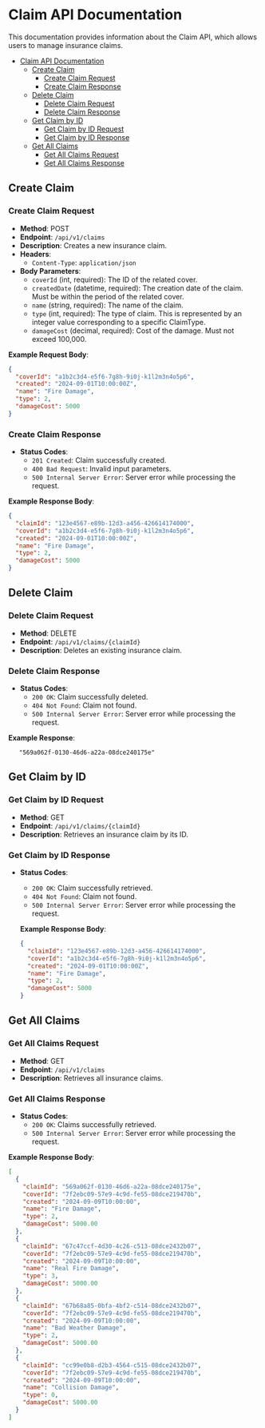 # Claim API Documentation

This documentation provides information about the Claim API, which allows users to manage insurance claims.

- [Claim API Documentation](#claim-api-documentation)
  - [Create Claim](#create-claim)
    - [Create Claim Request](#create-claim-request)
    - [Create Claim Response](#create-claim-response)
  - [Delete Claim](#delete-claim)
    - [Delete Claim Request](#delete-claim-request)
    - [Delete Claim Response](#delete-claim-response)
  - [Get Claim by ID](#get-claim-by-id)
    - [Get Claim by ID Request](#get-claim-by-id-request)
    - [Get Claim by ID Response](#get-claim-by-id-response)
  - [Get All Claims](#get-all-claims)
    - [Get All Claims Request](#get-all-claims-request)
    - [Get All Claims Response](#get-all-claims-response)

## Create Claim

### Create Claim Request

- **Method**: POST
- **Endpoint**: `/api/v1/claims`
- **Description**: Creates a new insurance claim.
- **Headers**:
  - `Content-Type`: `application/json`
- **Body Parameters**:
  - `coverId` (int, required): The ID of the related cover.
  - `createdDate` (datetime, required): The creation date of the claim. Must be within the period of the related cover.
  - `name` (string, required): The name of the claim.
  - `type` (int, required): The type of claim. This is represented by an integer value corresponding to a specific ClaimType.
  - `damageCost` (decimal, required): Cost of the damage. Must not exceed 100,000.

**Example Request Body**:

```json
{
  "coverId": "a1b2c3d4-e5f6-7g8h-9i0j-k1l2m3n4o5p6",
  "created": "2024-09-01T10:00:00Z",
  "name": "Fire Damage",
  "type": 2,
  "damageCost": 5000
}
```

### Create Claim Response

- **Status Codes**:
  - `201 Created`: Claim successfully created.
  - `400 Bad Request`: Invalid input parameters.
  - `500 Internal Server Error`: Server error while processing the request.

**Example Response Body**:

```json
{
  "claimId": "123e4567-e89b-12d3-a456-426614174000",
  "coverId": "a1b2c3d4-e5f6-7g8h-9i0j-k1l2m3n4o5p6",
  "created": "2024-09-01T10:00:00Z",
  "name": "Fire Damage",
  "type": 2,
  "damageCost": 5000
}
```

## Delete Claim

### Delete Claim Request

- **Method**: DELETE
- **Endpoint**: `/api/v1/claims/{claimId}`
- **Description**: Deletes an existing insurance claim.

### Delete Claim Response

- **Status Codes**:
  - `200 OK`: Claim successfully deleted.
  - `404 Not Found`: Claim not found.
  - `500 Internal Server Error`: Server error while processing the request.

**Example Response**:

```
   "569a062f-0130-46d6-a22a-08dce240175e"
```

## Get Claim by ID

### Get Claim by ID Request

- **Method**: GET
- **Endpoint**: `/api/v1/claims/{claimId}`
- **Description**: Retrieves an insurance claim by its ID.

### Get Claim by ID Response

- **Status Codes**:

  - `200 OK`: Claim successfully retrieved.
  - `404 Not Found`: Claim not found.
  - `500 Internal Server Error`: Server error while processing the request.

  **Example Response Body**:

  ```json
  {
    "claimId": "123e4567-e89b-12d3-a456-426614174000",
    "coverId": "a1b2c3d4-e5f6-7g8h-9i0j-k1l2m3n4o5p6",
    "created": "2024-09-01T10:00:00Z",
    "name": "Fire Damage",
    "type": 2,
    "damageCost": 5000
  }
  ```

## Get All Claims

### Get All Claims Request

- **Method**: GET
- **Endpoint**: `/api/v1/claims`
- **Description**: Retrieves all insurance claims.

### Get All Claims Response

- **Status Codes**:
  - `200 OK`: Claims successfully retrieved.
  - `500 Internal Server Error`: Server error while processing the request.

**Example Response Body**:

```json
[
  {
    "claimId": "569a062f-0130-46d6-a22a-08dce240175e",
    "coverId": "7f2ebc09-57e9-4c9d-fe55-08dce219470b",
    "created": "2024-09-09T10:00:00",
    "name": "Fire Damage",
    "type": 2,
    "damageCost": 5000.00
  },
  {
    "claimId": "67c47ccf-4d30-4c26-c513-08dce2432b07",
    "coverId": "7f2ebc09-57e9-4c9d-fe55-08dce219470b",
    "created": "2024-09-09T10:00:00",
    "name": "Real Fire Damage",
    "type": 3,
    "damageCost": 5000.00
  },
  {
    "claimId": "67b68a85-0bfa-4bf2-c514-08dce2432b07",
    "coverId": "7f2ebc09-57e9-4c9d-fe55-08dce219470b",
    "created": "2024-09-09T10:00:00",
    "name": "Bad Weather Damage",
    "type": 2,
    "damageCost": 5000.00
  },
  {
    "claimId": "cc99e0b8-d2b3-4564-c515-08dce2432b07",
    "coverId": "7f2ebc09-57e9-4c9d-fe55-08dce219470b",
    "created": "2024-09-09T10:00:00",
    "name": "Collision Damage",
    "type": 0,
    "damageCost": 5000.00
  }
]
```
